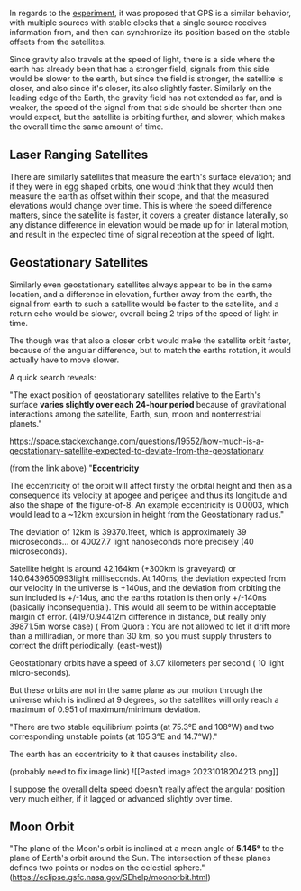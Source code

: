 In regards to the [experiment](LightSpeedExperiment.md), it was proposed that GPS is a similar behavior, with multiple sources with stable clocks that a single source receives information from, and then can synchronize its position based on the stable offsets from the satellites.

Since gravity also travels at the speed of light, there is a side where the earth has already been that has a stronger field, signals from this side would be slower to the earth, but since the field is stronger, the satellite is closer, and also since it's closer, its also slightly faster.  Similarly on the leading edge of the Earth, the gravity field has not extended as far, and is weaker, the speed of the signal from that side should be shorter than one would expect, but the satellite is orbiting further, and slower, which makes the overall time the same amount of time.

## Laser Ranging Satellites 
There are similarly satellites that measure the earth's surface elevation; and if they were in egg shaped orbits, one would think that they would then measure the earth as offset within their scope, and that the measured elevations would change over time.  This is where the speed difference matters, since the satellite is faster, it covers a greater distance laterally, so any distance difference in elevation would be made up for in lateral motion, and result in the expected time of signal reception at the speed of light.

## Geostationary Satellites
Similarly even geostationary satellites always appear to be in the same location, and a difference in elevation, further away from the earth, the signal from earth to such a satellite would be faster to the satellite, and a return echo would be slower, overall being 2 trips of the speed of light in time.  

The though was that also a closer orbit would make the satellite orbit faster, because of the angular difference, but to match the earths rotation, it would actually have to move slower.

A quick search reveals:

"The exact position of geostationary satellites relative to the Earth's surface **varies slightly over each 24-hour period** because of gravitational interactions among the satellite, Earth, sun, moon and nonterrestrial planets."

https://space.stackexchange.com/questions/19552/how-much-is-a-geostationary-satellite-expected-to-deviate-from-the-geostationary

(from the link above)
"**Eccentricity**

The eccentricity of the orbit will affect firstly the orbital height and then as a consequence its velocity at apogee and perigee and thus its longitude and also the shape of the figure-of-8. An example eccentricity is 0.0003, which would lead to a ~12km excursion in height from the Geostationary radius."

The deviation of 12km is 39370.1feet, which is approximately 39 microseconds... or 40027.7 light nanoseconds more precisely (40 microseconds).

Satellite height is around 42,164km (+300km is graveyard) or 140.6439650993light milliseconds.  At 140ms, the deviation expected from our velocity in the universe is +140us, and the deviation from orbiting the sun included is +/-14us, and the earths rotation is then only +/-140ns (basically inconsequential).  This would all seem to be within acceptable margin of error.  (41970.94412m difference in distance, but really only 39871.5m worse case)  ( From Quora : You are not allowed to let it drift more than a milliradian, or more than 30 km, so you must supply thrusters to correct the drift periodically. (east-west))

Geostationary orbits have a speed of 3.07 kilometers per second ( 10 light micro-seconds).

But these orbits are not in the same plane as our motion through the universe which is inclined at 9 degrees, so the satellites will only reach a maximum of 0.951 of maximum/minimum deviation.

"There are two stable equilibrium points (at 75.3°E and 108°W) and two corresponding unstable points (at 165.3°E and 14.7°W)."

The earth has an eccentricity to it that causes instability also.

(probably need to fix image link)
![[Pasted image 20231018204213.png]]

I suppose the overall delta speed doesn't really affect the angular position very much either, if it lagged or advanced slightly over time.


## Moon Orbit

"The plane of the Moon's orbit is inclined at a mean angle of **5.145°** to the plane of Earth's orbit around the Sun. The intersection of these planes defines two points or nodes on the celestial sphere."  (https://eclipse.gsfc.nasa.gov/SEhelp/moonorbit.html)


